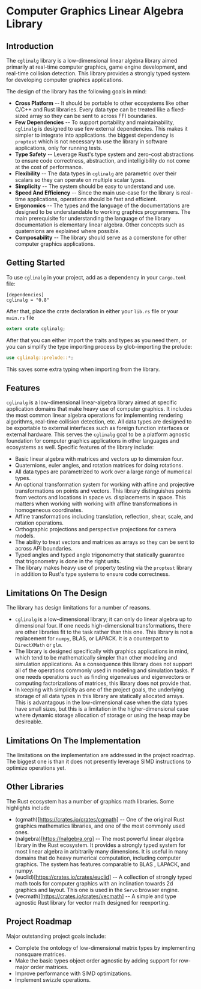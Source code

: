 # Computer Graphics Linear Algebra Library
## Introduction
The `cglinalg` library is a low-dimensional linear algebra library aimed 
primarily at real-time computer graphics, game engine development, and 
real-time collision detection. This library provides a strongly typed system 
for developing computer graphics applications.

The design of the library has the following goals in mind:
* **Cross Platform** -- It should be portable to other ecosystems like 
  other C/C++ and Rust libraries. Every data type can be treated like a 
  fixed-sized array so they can be sent to across FFI boundaries.
* **Few Dependencies** -- To support portability and maintainability, 
  `cglinalg` is designed to use few external dependencies. This makes it simpler 
  to integrate into applications. the biggest dependency is `proptest` which is 
  not necessary to use the library in software applications, only for running 
  tests.
* **Type Safety** -- Leverage Rust's type system and zero-cost abstractions 
  to ensure code correctness, abstraction, and intelligibility do not come 
  at the cost of performance.
* **Flexibility** -- The data types in `cglinalg` are parametric over their 
  scalars so they can operate on multiple scalar types. 
* **Simplicity** -- The system should be easy to understand and use.
* **Speed And Efficiency** -- Since the main use-case for the library is real-time 
  applications, operations should be fast and efficient.
* **Ergonomics** -- The types and the language of the documentations are designed 
  to be understandable to working graphics programmers. The main prerequisite 
  for understanding the language of the library documentation is elementary 
  linear algebra. Other concepts such as quaternions are explained where possible.
* **Composability** -- The library should serve as a cornerstone for other 
  computer graphics applications.

## Getting Started
To use `cglinalg` in your project, add as a dependency in your `Cargo.toml` file:
```
[dependencies]
cglinalg = "0.8"
```
After that, place the crate declaration in either your `lib.rs` file or 
your `main.rs` file
```rust
extern crate cglinalg;
```
After that you can either import the traits and types as you need them, or you 
can simplify the type importing process by glob-importing the prelude:
```rust
use cglinalg::prelude::*;
```
This saves some extra typing when importing from the library.

## Features
`cglinalg` is a low-dimensional linear-algebra library aimed at specific 
application domains that make heavy use of computer graphics. It includes the 
most common linear algebra operations for implementing rendering algorithms, 
real-time collision detection, etc. All data types are designed to be exportable to 
external interfaces such as foreign function interfaces or external hardware. This 
serves the `cglinalg` goal to be a platform agnostic foundation for computer graphics 
applications in other languages and ecosystems as well. Specific features of the 
library include:
* Basic linear algebra with matrices and vectors up to dimension four.
* Quaternions, euler angles, and rotation matrices for doing rotations.
* All data types are parametrized to work over a large range of numerical types.
* An optional transformation system for working with affine and projective 
  transformations on points and vectors. This library distinguishes points from 
  vectors and locations in space vs. displacements in space. This matters when 
  working with working with affine transformations in homogeneous coordinates.
* Affine transformations including translation, reflection, shear, scale, 
  and rotation operations.
* Orthographic projections and perspective projections for camera models.
* The ability to treat vectors and matrices as arrays so they can be sent 
  to across API boundaries.
* Typed angles and typed angle trigonometry that statically guarantee that 
  trigonometry is done in the right units.
* The library makes heavy use of property testing via the `proptest` library 
  in addition to Rust's type systems to ensure code correctness.

## Limitations On The Design
The library has design limitations for a number of reasons. 
* `cglinalg` is a low-dimensional library; it can only do linear algebra up to 
  dimensional four. If one needs high-dimensional transformations, there are other 
  libraries fit to the task rather than this one. This library is not a replacement
  for `numpy`, BLAS, or LAPACK. It is a counterpart to `DirectXMath` or `glm`.
* The library is designed specifically with graphics applications in mind, which 
  tend to be mathematically simpler than other modeling and simulation applications. 
  As a consequence this library does not support all of the operations commonly used 
  in modeling and simulation tasks. If one needs operations such as finding eigenvalues 
  and eigenvectors or computing factorizations of matrices, this library does not 
  provide that. 
* In keeping with simplicity as one of the project goals, the underlying storage of 
  all data types in this library are statically allocated arrays. This is advantagous 
  in the low-dimensional case when the data types have small sizes, but this is a 
  limitation in the higher-dimensional case where dynamic storage allocation of storage 
  or using the heap may be desireable.

## Limitations On The Implementation
The limitations on the implementation are addressed in the project roadmap. 
The biggest one is than it does not presently leverage SIMD instructions to optimize 
operations yet.

## Other Libraries
The Rust ecosystem has a number of graphics math libraries. Some 
highlights include
* (cgmath)[https://crates.io/crates/cgmath] -- One of the original Rust graphics 
  mathematics libraries, and one of the most commonly used ones.
* (nalgebra)[https://nalgebra.org] -- The most powerful linear algebra library in 
  the Rust ecosystem. It provides a strongly typed system for most linear algebra 
  in arbitrarily many dimensions. It is useful in many domains that do heavy numerical
  computation, including computer graphics. The system has features comparable to BLAS 
  , LAPACK, and numpy.
* (euclid)[https://crates.io/crates/euclid] -- A collection of strongly typed math tools 
  for computer graphics with an inclination towards 2d graphics and layout. This one 
  is used in the `Servo` browser engine.
* (vecmath)[https://crates.io/crates/vecmath] -- A simple and type agnostic Rust library 
  for vector math designed for reexporting.

## Project Roadmap
Major outstanding project goals include:
* Complete the ontology of low-dimensional matrix types by implementing nonsquare 
  matrices.
* Make the basic types object order agnostic by adding support for row-major 
  order matrices.
* Improve performance with SIMD optimizations.
* Implement swizzle operations.

